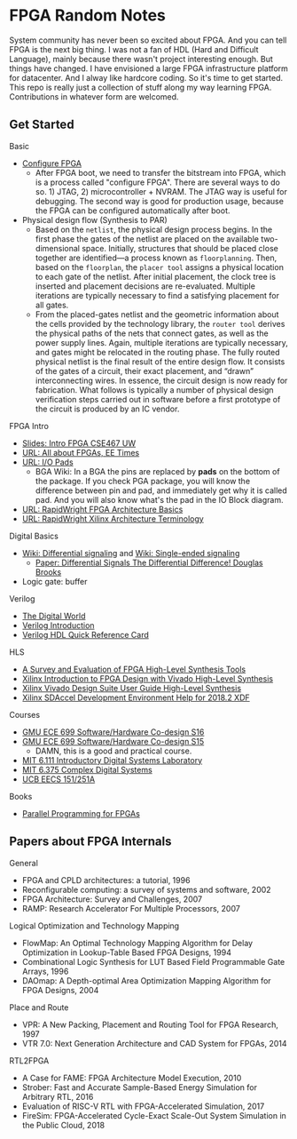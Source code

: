 # FPGA Random Notes

System community has never been so excited about FPGA. And you can tell FPGA is
the next big thing. I was not a fan of HDL (Hard and Difficult Language), mainly
because there wasn't project interesting enough. But things have changed.
I have envisioned a large FPGA infrastructure platform for datacenter. And I alway
like hardcore coding. So it's time to get started.
This repo is really just a collection of stuff along my way learning FPGA.
Contributions in whatever form are welcomed.


## Get Started

Basic
- [Configure FPGA](https://www.fpga4fun.com/FPGAinfo7.html)
    - After FPGA boot, we need to transfer the bitstream into FPGA, which is a process called "configure FPGA". There are several ways to do so. 1) JTAG, 2) microcontroller + NVRAM. The JTAG way is useful for debugging. The second way is good for production usage, because the FPGA can be configured automatically after boot.
- Physical design flow (Synthesis to PAR)
    - Based on the `netlist`, the physical design process begins. In the first phase the gates of the
netlist are placed on the available two-dimensional space. Initially, structures that should be placed
close together are identified—a process known as `floorplanning`. Then, based on the `floorplan`,
the `placer tool` assigns a physical location to each gate of the netlist. After initial placement, the
clock tree is inserted and placement decisions are re-evaluated. Multiple iterations are typically
necessary to find a satisfying placement for all gates.
    - From the placed-gates netlist and the geometric information about the cells provided by
the technology library, the `router tool` derives the physical paths of the nets that connect gates,
as well as the power supply lines. Again, multiple iterations are typically necessary, and gates
might be relocated in the routing phase. The fully routed physical netlist is the final result of
the entire design flow. It consists of the gates of a circuit, their exact placement, and “drawn”
interconnecting wires. In essence, the circuit design is now ready for fabrication. What follows
is typically a number of physical design verification steps carried out in software before a first
prototype of the circuit is produced by an IC vendor.

FPGA Intro
- [Slides: Intro FPGA CSE467 UW](https://courses.cs.washington.edu/courses/cse467/03wi/FPGA.pdf)
- [URL: All about FPGAs, EE Times](https://www.eetimes.com/document.asp?doc_id=1274496)
- [URL: I/O Pads](http://www2.eng.cam.ac.uk/~dmh/4b7/resource/section14.htm)
  	- BGA Wiki: In a BGA the pins are replaced by __pads__ on the bottom of the package. If you check PGA package, you will know the difference between pin and pad, and immediately get why it is called pad. And you will also know what's the pad in the IO Block diagram.
- [URL: RapidWright FPGA Architecture Basics](http://www.rapidwright.io/docs/FPGA_Architecture.html)
- [URL: RapidWright Xilinx Architecture Terminology](http://www.rapidwright.io/docs/Xilinx_Architecture.html)

Digital Basics
- [Wiki: Differential signaling](https://en.wikipedia.org/wiki/Differential_signaling) and [Wiki: Single-ended signaling](https://en.wikipedia.org/wiki/Single-ended_signaling)
    - [Paper: Differential Signals The Differential Difference! Douglas Brooks](https://www.ultracad.com/articles/differentialsignals.pdf)
- Logic gate: buffer


Verilog
- [The Digital World](http://web.mit.edu/6.111/volume2/www/f2018/handouts/TheDigitalWorld.pdf)
- [Verilog Introduction](http://www.lsi.upc.edu/~jordicf/Teaching/secretsofhardware/VerilogIntroduction_Nyasulu.pdf)
- [Verilog HDL Quick Reference Card](http://www.ece.uvic.ca/~fayez/courses/ceng465/vlogref.pdf)

HLS
- [A Survey and Evaluation of FPGA High-Level Synthesis Tools](https://janders.eecg.utoronto.ca/pdfs/tcad_hls.pdf)
- [Xilinx Introduction to FPGA Design with Vivado High-Level Synthesis](https://www.xilinx.com/support/documentation/sw_manuals/ug998-vivado-intro-fpga-design-hls.pdf)
- [Xilinx Vivado Design Suite User Guide High-Level Synthesis](https://www.xilinx.com/support/documentation/sw_manuals/xilinx2018_2/ug902-vivado-high-level-synthesis.pdf)
- [Xilinx SDAccel Development Environment Help for 2018.2 XDF](https://www.xilinx.com/html_docs/xilinx2018_2_xdf/sdaccel_doc/index.html)

Courses
- [GMU ECE 699 Software/Hardware Co-design S16](https://ece.gmu.edu/coursewebpages/ECE/ECE699_SW_HW/S16/)
- [GMU ECE 699 Software/Hardware Co-design S15](https://ece.gmu.edu/coursewebpages/ECE/ECE699_SW_HW/S15/)
    - DAMN, this is a good and practical course.
- [MIT 6.111 Introductory Digital Systems Laboratory](http://web.mit.edu/6.111/volume2/www/f2018/index.html)
- [MIT 6.375 Complex Digital Systems](http://csg.csail.mit.edu/6.375/6_375_2016_www/index.html)
- [UCB EECS 151/251A](http://inst.eecs.berkeley.edu/~eecs151/sp18/)

Books
- [Parallel Programming for FPGAs](https://arxiv.org/abs/1805.03648)

## Papers about FPGA Internals

General
- FPGA and CPLD architectures: a tutorial, 1996
- Reconfigurable computing: a survey of systems and software, 2002
- FPGA Architecture: Survey and Challenges, 2007
- RAMP: Research Accelerator For Multiple Processors, 2007

Logical Optimization and Technology Mapping
- FlowMap: An Optimal Technology Mapping Algorithm for Delay Optimization in Lookup-Table Based FPGA Designs, 1994
- Combinational Logic Synthesis for LUT Based Field Programmable Gate Arrays, 1996
- DAOmap: A Depth-optimal Area Optimization Mapping Algorithm for FPGA Designs, 2004

Place and Route
- VPR: A New Packing, Placement and Routing Tool for FPGA Research, 1997
- VTR 7.0: Next Generation Architecture and CAD System for FPGAs, 2014

RTL2FPGA
- A Case for FAME: FPGA Architecture Model Execution, 2010
- Strober: Fast and Accurate Sample-Based Energy Simulation for Arbitrary RTL, 2016
- Evaluation of RISC-V RTL with FPGA-Accelerated Simulation, 2017
- FireSim: FPGA-Accelerated Cycle-Exact Scale-Out System Simulation in the Public Cloud, 2018
